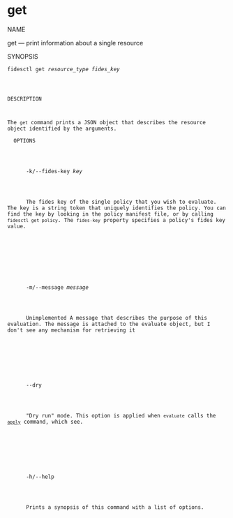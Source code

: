 <h1>get</h1>

<span class="label">NAME</span>

<div class="content">
<span class="mono">get</span> &mdash; print information about a single resource
</div>

<span class="label">SYNOPSIS</span>

<div class="content">
<pre><code>fidesctl get <i>resource_type</i> <i>fides_key</i>
</div>

<span class="label">DESCRIPTION</span>

<div class="content">
The <code>get</code> command prints a JSON object that describes the resource object identified by the arguments.
</div>
  <span class="label">OPTIONS</span>
  <div class="content">
    <div class="mono">
      -k/--fides-key <i>key</i>
    </div>
    <div class="content">
      The fides key of the single policy that you wish to evaluate. The key is a string token that uniquely identifies the policy. You can find the key by looking in the policy manifest file, or by calling <code>fidesctl get policy</code>. The <code>fides-key</code> property specifies a policy's fides key value.
    </div>
  </div>

  <div class="content">
    <div class="mono">
      -m/--message <i>message</i>
    </div>
    <div class="content">
      <span class="tag">Unimplemented</span> A message that describes the purpose of this evaluation. <span class="comment">The message is attached to the evaluate object, but I don't see any mechanism for retrieving it</span>
    </div>
  </div>
  <div class="content">
    <div class="mono">
      --dry 
    </div>
    <div class="content">
      "Dry run" mode. This option is applied when <code>evaluate</code> calls the <a href="apply"><code>apply</code></a> command, which see.
    </div>
  </div>
  <div class="content">
    <div class="mono">
      -h/--help
    </div>
    <div class="content">
      Prints a synopsis of this command with a list of options.
    </div>
  </div>
</div>


